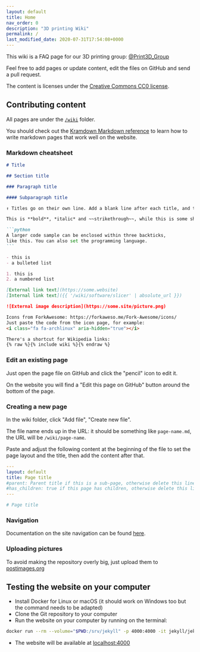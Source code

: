 ```yaml
---
layout: default
title: Home
nav_order: 0
description: "3D printing Wiki"
permalink: /
last_modified_date: 2020-07-31T17:54:08+0000
---
```


This wiki is a FAQ page for our 3D printing group: [@Print3D_Group](https://t.me/Print3D_Group)

Feel free to add pages or update content, edit the files on GitHub and send a pull request.

The content is licenses under the [Creative Commons CC0 license](https://github.com/Depau/3dprint-wiki/blob/master/LICENSE).


## Contributing content

All pages are under the [`/wiki`](https://github.com/Depau/3dprint-wiki/tree/master/wiki) folder.

You should check out the [Kramdown Markdown reference](https://kramdown.gettalong.org/quickref.html) to
learn how to write markdown pages that work well on the website.


### Markdown cheatsheet

````markdown
# Title

## Section title

### Paragraph title

#### Subparagraph title

↑ Titles go on their own line. Add a blank line after each title, and two (but at least one) before

This is **bold**, *italic* and ~~strikethrough~~, while this is some short `code sample`.

```python
A larger code sample can be enclosed within three backticks,
like this. You can also set the programming language. 
```

- this is
- a bulleted list

1. this is
2. a numbered list

[External link text](https://some.website)
[Internal link text]({{ '/wiki/software/slicer' | absolute_url }})

![External image description](https://some.site/picture.png)

Icons from ForkAwesome: https://forkaweso.me/Fork-Awesome/icons/
Just paste the code from the icon page, for example:
<i class="fa fa-archlinux" aria-hidden="true"></i>

There's a shortcut for Wikipedia links:
{% raw %}{% include wiki %}{% endraw %}
````


### Edit an existing page

Just open the page file on GitHub and click the "pencil" icon to edit it.

On the website you will find a "Edit this page on GitHub" button around the bottom of the page.


### Creating a new page

In the wiki folder, click "Add file", "Create new file".

The file name ends up in the URL: it should be something like `page-name.md`, the URL
will be `/wiki/page-name`.

Paste and adjust the following content at the beginning of the file to set the
page layout and the title, then add the content after that.

```yml
---
layout: default
title: Page title
#parent: Parent title if this is a sub-page, otherwise delete this line
#has_children: true if this page has children, otherwise delete this line
---

# Page title
```

### Navigation

Documentation on the site navigation can be found [here](https://pmarsceill.github.io/just-the-docs/docs/navigation-structure/#main-navigation).

### Uploading pictures

To avoid making the repository overly big, just upload them to [postimages.org](https://postimages.org/)

## Testing the website on your computer

- Install Docker for Linux or macOS (it should work on Windows too but the command needs to be adapted)
- Clone the Git repository to your computer
- Run the website on your computer by running on the terminal:

```bash
docker run --rm --volume="$PWD:/srv/jekyll" -p 4000:4000 -it jekyll/jekyll jekyll serve
```

- The website will be available at [localhost:4000](http://localhost:4000)
